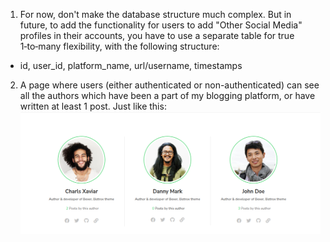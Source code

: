 1. For now, don't make the database structure much complex. But in future, to add the functionality for users to add "Other Social Media" profiles in their accounts, you have to use a separate table for true 1‑to‑many flexibility, with the following structure:
- id, user_id, platform_name, url/username, timestamps
2. A page where users (either authenticated or non-authenticated) can see all the authors which have been a part of my blogging platform, or have written at least 1 post. Just like this:![Image](public/images/image.png)
